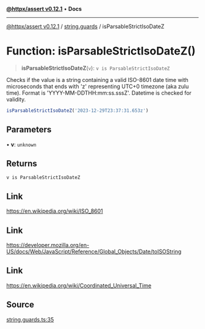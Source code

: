[**@httpx/assert v0.12.1**](../../README.md) • **Docs**

***

[@httpx/assert v0.12.1](../../README.md) / [string.guards](../README.md) / isParsableStrictIsoDateZ

# Function: isParsableStrictIsoDateZ()

> **isParsableStrictIsoDateZ**(`v`): `v is ParsableStrictIsoDateZ`

Checks if the value is a string containing a valid ISO-8601 date time
with microseconds that ends with 'z' representing UTC+0 timezone (aka zulu time).
Format is 'YYYY-MM-DDTHH:mm:ss.sssZ'. Datetime is checked for validity.

```typescript
isParsableStrictIsoDateZ('2023-12-29T23:37:31.653z')
```

## Parameters

• **v**: `unknown`

## Returns

`v is ParsableStrictIsoDateZ`

## Link

https://en.wikipedia.org/wiki/ISO_8601

## Link

https://developer.mozilla.org/en-US/docs/Web/JavaScript/Reference/Global_Objects/Date/toISOString

## Link

https://en.wikipedia.org/wiki/Coordinated_Universal_Time

## Source

[string.guards.ts:35](https://github.com/belgattitude/httpx/blob/9af23c30700a45e9eb95108b7ac53f133f16092b/packages/assert/src/string.guards.ts#L35)
